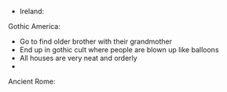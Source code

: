 - Ireland:






Gothic America:
- Go to find older brother with their grandmother
- End up in gothic cult where people are blown up like balloons
- All houses are very neat and orderly
-


Ancient Rome:

